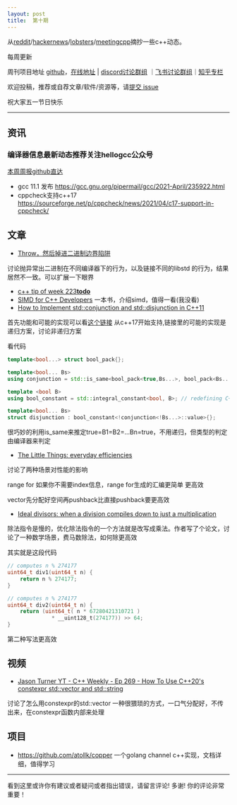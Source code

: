 ```yaml
---
layout: post
title:  第十期
---
```




从[reddit](https://www.reddit.com/r/cpp/)/[hackernews](https://news.ycombinator.com/)/[lobsters](https://lobste.rs/)/[meetingcpp](https://www.meetingcpp.com/blog/blogroll/)摘抄一些c++动态。

每周更新

周刊项目地址 [github](https://github.com/wanghenshui/cppweeklynews)，[在线地址](https://wanghenshui.github.io/cppweeklynews/) | [discord讨论群组](https://discord.gg/cZ9mXVPGx6) ｜[飞书讨论群组](https://applink.feishu.cn/TeeBWN1D)｜[知乎专栏](https://www.zhihu.com/column/jieyaren)

欢迎投稿，推荐或自荐文章/软件/资源等，请[提交 issue](https://github.com/wanghenshui/cppweeklynews/issues)

祝大家五一节日快乐

---

## 资讯

###  编译器信息最新动态推荐关注hellogcc公众号

[本周周报github直达](https://github.com/hellogcc/osdt-weekly/blob/master/weekly/2021-04-30.md)

- gcc 11.1 发布 https://gcc.gnu.org/pipermail/gcc/2021-April/235922.html
- cppcheck支持c++17 https://sourceforge.net/p/cppcheck/news/2021/04/c17-support-in-cppcheck/

## 文章

-   [Throw，然后掉进二进制边界陷阱](https://zhuanlan.zhihu.com/p/367772341)

讨论抛异常出二进制在不同编译器下的行为，以及链接不同的libstd 的行为，结果居然不一致。可以扩展一下眼界

-  [c++ tip of week 223**todo** ](https://github.com/QuantlabFinancial/cpp_tip_of_the_week/blob/master/223.md)
-  [SIMD for C++ Developers](http://const.me/articles/simd/simd.pdf) 一本书，介绍simd，值得一看(我没看)
-  [How to Implement std::conjunction and std::disjunction in C++11](https://www.fluentcpp.com/2021/04/30/how-to-implement-stdconjunction-and-stddisjunction-in-c11/)

首先功能和可能的实现可以看[这个链接](https://zh.cppreference.com/w/cpp/types/conjunction) 从c++17开始支持,链接里的可能的实现是递归方案，讨论非递归方案

看代码

```c++
template<bool...> struct bool_pack{};

template<bool... Bs>
using conjunction = std::is_same<bool_pack<true,Bs...>, bool_pack<Bs..., true>>;

template <bool B>
using bool_constant = std::integral_constant<bool, B>; // redefining C++17 bool_constant helper

template<bool... Bs>
struct disjunction : bool_constant<!conjunction<!Bs...>::value>{};
```

很巧妙的利用is_same来推定true=B1=B2=...Bn=true，不用递归，但类型的判定由编译器来判定

- [The Little Things: everyday efficiencies](https://codingnest.com/the-little-things-everyday-efficiencies/)

讨论了两种场景对性能的影响

range for 如果你不需要index信息，range for生成的汇编更简单 更高效

vector先分配好空间再pushback比直接pushback要更高效

- [Ideal divisors: when a division compiles down to just a multiplication](https://lemire.me/blog/2021/04/28/ideal-divisors-when-a-division-compiles-down-to-just-a-multiplication/)

除法指令是慢的，优化除法指令的一个方法就是改写成乘法。作者写了个论文，讨论了一种数学场景，费马数除法，如何除更高效

其实就是这段代码

```c++
// computes n % 274177
uint64_t div1(uint64_t n) {
    return n % 274177;
}

// computes n % 274177
uint64_t div2(uint64_t n) {
    return (uint64_t( n * 67280421310721 ) 
              * __uint128_t(274177)) >> 64;
}
```

第二种写法更高效



## 视频

- [Jason Turner YT - C++ Weekly - Ep 269 - How To Use C++20's constexpr std::vector and std::string](https://www.youtube.com/watch?v=cuFILbHp-RA)

讨论了怎么用constexpr的std::vector 一种很猥琐的方式，一口气分配好，不传出来，在constexpr函数内部来处理

## 项目

- https://github.com/atollk/copper 一个golang channel c++实现，文档详细，值得学习


---

看到这里或许你有建议或者疑问或者指出错误，请留言评论! 多谢!  你的评论非常重要！

